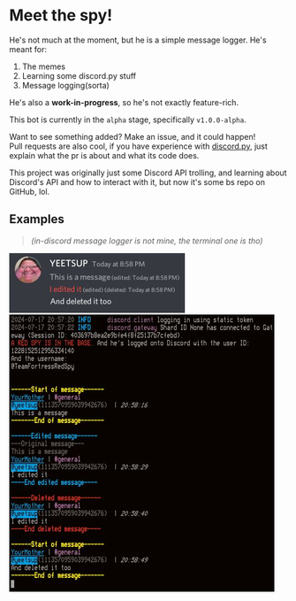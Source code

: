 # Meet the spy!

He's not much at the moment, but he is a simple message logger. He's meant for:

1. The memes
2. Learning some discord.py stuff
3. Message logging(sorta)

He's also a **work-in-progress**, so he's not exactly feature-rich.

This bot is currently in the `alpha` stage, specifically `v1.0.0-alpha`.

Want to see something added? Make an issue, and it could happen!  
Pull requests are also cool, if you have experience with [discord.py](https://github.com/rapptz/discord.py), just explain what the pr is about and what its code does.

This project was originally just some Discord API trolling, and learning about Discord's API and how to interact with it, but now it's some bs repo on GitHub, lol.

## Examples  
> *(in-discord message logger is not mine, the terminal one is tho)*

<img src='/image/IMG_20240717_210101.jpg' width='318' height='108'>


<img src='/image/IMG_20240717_205935.jpg' width='480' height='501'>

